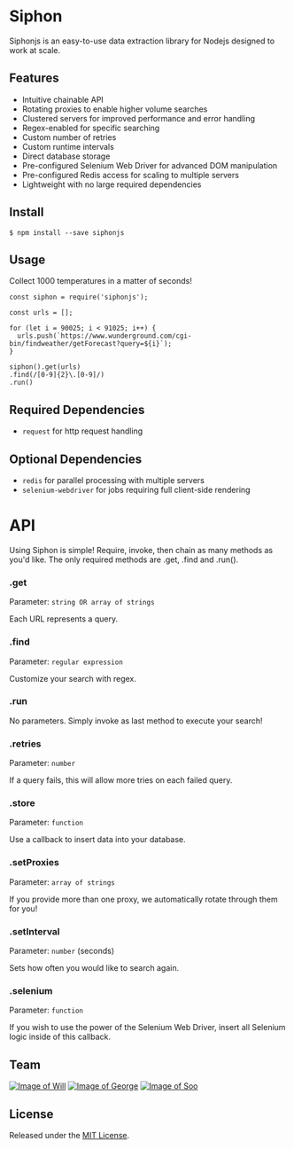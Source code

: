 # Siphon
Siphonjs is an easy-to-use data extraction library for Nodejs designed to work at scale.

## Features

- Intuitive chainable API
- Rotating proxies to enable higher volume searches 
- Clustered servers for improved performance and error handling
- Regex-enabled for specific searching
- Custom number of retries
- Custom runtime intervals
- Direct database storage
- Pre-configured Selenium Web Driver for advanced DOM manipulation
- Pre-configured Redis access for scaling to multiple servers
- Lightweight with no large required dependencies

## Install
```
$ npm install --save siphonjs
```

## Usage

Collect 1000 temperatures in a matter of seconds!

```
const siphon = require('siphonjs');

const urls = [];

for (let i = 90025; i < 91025; i++) {
  urls.push(`https://www.wunderground.com/cgi-bin/findweather/getForecast?query=${i}`);
}

siphon().get(urls)
.find(/[0-9]{2}\.[0-9]/)
.run()
```

## Required Dependencies

- `request` for http request handling

## Optional Dependencies

- `redis` for parallel processing with multiple servers
- `selenium-webdriver` for jobs requiring full client-side rendering

# API

Using Siphon is simple! Require, invoke, then chain as many methods as you'd like. The only required methods are .get, .find and .run().

### .get

Parameter: `string OR array of strings`

Each URL represents a query.

### .find

Parameter: `regular expression`

Customize your search with regex.

### .run

No parameters. Simply invoke as last method to execute your search!

### .retries

Parameter: `number`

If a query fails, this will allow more tries on each failed query.

### .store

Parameter: `function`

Use a callback to insert data into your database.

### .setProxies

Parameter: `array of strings`

If you provide more than one proxy, we automatically rotate through them for you!

### .setInterval

Parameter: `number` (seconds)

Sets how often you would like to search again. 

### .selenium

Parameter: `function`

If you wish to use the power of the Selenium Web Driver, insert all Selenium logic inside of this callback.



## Team

[![Image of Will](https://avatars0.githubusercontent.com/u/7759384?v=3&s=150)](https://github.com/willbach)
[![Image of George](https://avatars3.githubusercontent.com/u/18508195?v=3&s=150)](https://github.com/ganorberg)
[![Image of Soo](https://avatars1.githubusercontent.com/u/15530782?v=3&s=150)](https://github.com/sooeung2)

## License

Released under the [MIT License](https://opensource.org/licenses/mit-license.php).


